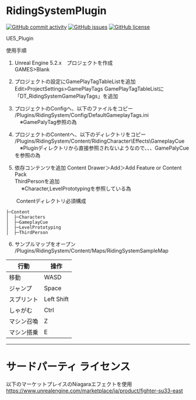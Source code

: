 # RidingSystemPlugin

[![GitHub commit activity](https://img.shields.io/github/commit-activity/m/koiusa/RidingSystemPlugin)](https://github.com/koiusa/RidingSystemPlugin/graphs/commit-activity)
[![GitHub issues](https://img.shields.io/github/issues/koiusa/RidingSystemPlugin)](https://github.com/koiusa/RidingSystemPlugin/issues)
[![GitHub license](https://img.shields.io/github/license/koiusa/RidingSystemPlugin)](https://github.com/koiusa/RidingSystemPlugin/blob/main/LICENSE)

UE5_Plugin

使用手順

1. Unreal Engine 5.2.x　プロジェクトを作成  
  GAMES>Blank

2. プロジェクトの設定にGamePlayTagTableListを追加  
  Edit>ProjectSettings>GamePlayTags
   GamePlayTagTableListに「DT_RidingSystemGamePlayTags」を追加
 
3. プロジェクトのConfigへ、以下のファイルをコピー  
  /Plugins/RidingSystem/Config/DefaultGameplayTags.ini  
  　※GamePalyTag参照の為  

4. プロジェクトのContentへ、以下のディレクトリをコピー  
  /Plugins/RidingSystem/Content/RidingCharacter\Effects\GameplayCue  
  　※Pluginディレクトリから直接参照されないようなので、、、GamePalyCueを参照の為  

5. 依存コンテンツを追加
 Content Drawer＞Add＞Add Feature or Content Pack  
   ThirdPersonを追加  
 　 ※Character,LevelPrototypingを参照している為

　　Contentディレクトリ必須構成
```
├─Content
│  ├─Characters
│  ├─GameplayCue
│  ├─LevelPrototyping
│  ├─ThirdPerson
``` 

6. サンプルマップをオープン  
  /Plugins/RidingSystem/Content/Maps/RidingSystemSampleMap

| 行動 | 操作 |
| ---- | ---- |
| 移動 | WASD |
| ジャンプ | Space |
| スプリント | Left Shift |
| しゃがむ | Ctrl |
| マシン召喚 | Z |  　  
| マシン搭乗 | E | 

---

# サードパーティ ライセンス

以下のマーケットプレイスのNiagaraエフェクトを使用  
https://www.unrealengine.com/marketplace/ja/product/fighter-su33-east

